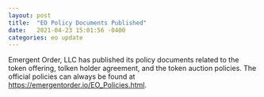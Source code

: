 ```yaml
---
layout: post
title:  "EO Policy Documents Published"
date:   2021-04-23 15:01:56 -0400
categories: eo update
---
```

Emergent Order, LLC has published its policy documents related to the token offering, tolken holder agreement, and the token auction policies. The official policies can always be found at https://emergentorder.io/EO_Policies.html.
